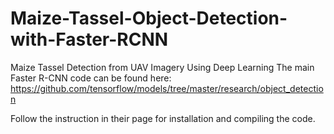 # Maize-Tassel-Object-Detection-with-Faster-RCNN
Maize Tassel Detection from UAV Imagery Using Deep Learning
The main Faster R-CNN code can be found here:
https://github.com/tensorflow/models/tree/master/research/object_detection

Follow the instruction in their page for installation and compiling the code.
